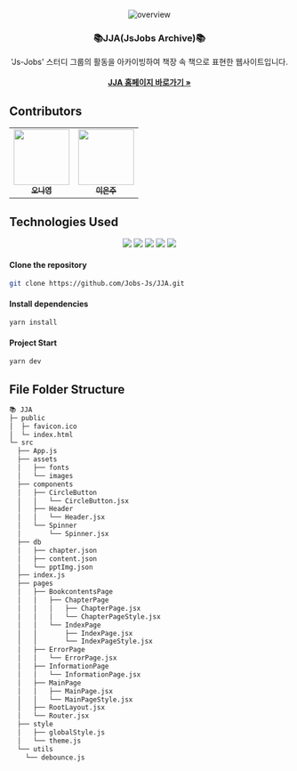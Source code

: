 <br />
<div align="center">

   <img src="https://github.com/Jobs-Js/JJA/assets/102240503/668ab3de-ec37-460f-90dc-d3f721c68997" alt="overview">

  <h3 align="center">📚JJA(JsJobs Archive)📚</h3>

  <p align="center">
'Js-Jobs' 스터디 그룹의 활동을 아카이빙하여 책장 속 책으로 표현한 웹사이트입니다.
    <br />
    <br />
    <a href="https://jsjobs-archive.netlify.app/"><strong>JJA 홈페이지 바로가기 »</strong></a>
  </p>
</div>

## Contributors

<table>
  <tr>
        <td align="center"><a href="https://github.com/ony540"><img src="https://avatars.githubusercontent.com/u/102240503?v=4" width="100px" alt=""/><br /><sub><b>오나영</b></sub></a><br /></td>
        <td align="center"><a href="https://github.com/eunjoo0311"><img src="https://avatars.githubusercontent.com/u/120389195?v=4" width="100px"  alt=""/><br /><sub><b>이은주</b></sub></a><br /></td>
  </tr>
</table>

## Technologies Used

<p align="center">
<img src="https://img.shields.io/badge/react-61DAFB?style=for-the-badge&logo=react&logoColor=black">
<img src="https://img.shields.io/badge/javascript-F7DF1E?style=for-the-badge&logo=javascript&logoColor=black">
<img src="https://img.shields.io/badge/emotion-DB7093?style=for-the-badge&logo=styledcomponents&logoColor=white">
<img src="https://img.shields.io/badge/webpack-8DD6F9?style=for-the-badge&logo=webpack&logoColor=black">
<img src="https://img.shields.io/badge/yarn-2C8EBB?style=for-the-badge&logo=yarn&logoColor=white">
</p>

#### Clone the repository

```sh
git clone https://github.com/Jobs-Js/JJA.git
```

#### Install dependencies

```sh
yarn install
```

#### Project Start

```sh
yarn dev
```

## File Folder Structure



```bash
📚 JJA
├─ public
│  ├─ favicon.ico
│  └─ index.html
└─ src
  ├── App.js
  ├── assets
  │   ├── fonts
  │   └── images
  ├── components
  │   ├── CircleButton
  │   │   └── CircleButton.jsx
  │   ├── Header
  │   │   └── Header.jsx
  │   └── Spinner
  │       └── Spinner.jsx
  ├── db
  │   ├── chapter.json
  │   ├── content.json
  │   └── pptImg.json
  ├── index.js
  ├── pages
  │   ├── BookcontentsPage
  │   │   ├── ChapterPage
  │   │   │   ├── ChapterPage.jsx
  │   │   │   └── ChapterPageStyle.jsx
  │   │   └── IndexPage
  │   │       ├── IndexPage.jsx
  │   │       └── IndexPageStyle.jsx
  │   ├── ErrorPage
  │   │   └── ErrorPage.jsx
  │   ├── InformationPage
  │   │   └── InformationPage.jsx
  │   ├── MainPage
  │   │   ├── MainPage.jsx
  │   │   └── MainPageStyle.jsx
  │   ├── RootLayout.jsx
  │   └── Router.jsx
  ├── style
  │   ├── globalStyle.js
  │   └── theme.js
  └── utils
    └── debounce.js
```


